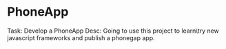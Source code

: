 # PhoneApp
Task: Develop a PhoneApp
Desc: Going to use this project to learn\try new javascript frameworks and publish a phonegap app.
